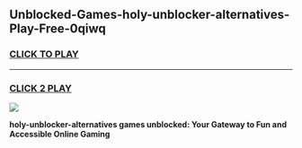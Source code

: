 
## Unblocked-Games-holy-unblocker-alternatives-Play-Free-0qiwq
<h3>
<a href="https://premium76.site?title=holy-unblocker-alternatives&ref=20M">CLICK TO PLAY</a></h3>
<hr>

<h3>
<a href="https://premium76.site?title=holy-unblocker-alternatives&ref=20M">CLICK 2 PLAY</a>
  
</h3>

<a href="https://premium76.site?title=holy-unblocker-alternatives&ref=19M"><img src="https://clearcache.store/games.png"></a>


**holy-unblocker-alternatives games unblocked: Your Gateway to Fun and Accessible Online Gaming**
